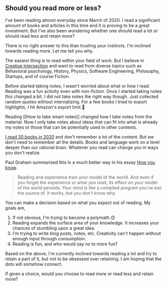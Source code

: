 ## Should you read more or less?

I've been reading almost everyday since March of 2020. I read a significant amount of books and articles in this time and it is proving to be a great investment. But I've also been wondering whether one should read a lot or should read less and retain more?

There is no right answer to this than trusting your instincts. I'm inclined towards reading more. Let me tell you why. 

The easiest thing is to read within your field of work. But I believe in [Creative Intersection](https://perell.com/essay/creative-intersections/) and want to read from diverse topics such as Behavioral psychology, History, Physics, Software Engineering, Philosophy, Startups, and of course Fiction.

Before started taking notes, I wasn't worried about what or how I read. Reading was a fun activity even with non-fiction. Once I started taking notes this changed a bit. I did not take notes the right way though. Just collected random quotes without internalizing. For a few books I tried to export highlights, I hit Amazon's export limit.😬

Reading [[How to take smart notes]] changed how I take notes from the material. Now I only take notes about ideas that can fit into what is already my notes or those that can be potentially used in other contexts.

[I read 30 books in 2020](https://vikky.dev/the-top-5-books-i-read-in-2020) and don't remember a lot of the content. But we don't need to  remember all the details. Books and language work on a level deeper than our rational brain. Whatever you read can change you in ways you don't realize.

Paul Graham summarized this in a much better way in his essay [How you know](http://www.paulgraham.com/know.html).

> Reading and experience train your model of the world. And even if you forget the experience or what you read, its effect on your model of the world persists. Your mind is like a compiled program you've lost the source of. It works, but you don't know why.

You can make a decision based on what you expect out of reading. My goals are,
1. If not obvious, I'm trying to become a polymath.😊
2. Reading expands the surface area of your knowledge. It increases your chances of stumbling upon a great idea.
3. I'm trying to write blog posts, notes, etc. Creativity can't happen without enough input through consumption.
4. Reading is fun, and who would say no to more fun?

Based on the above, I'm currently inclined towards reading a lot and try to retain a part of it, but not to be obsessed over retaining. I am hoping that the dots will somehow connect.

If given a choice, would you choose to read more or read less and retain more?